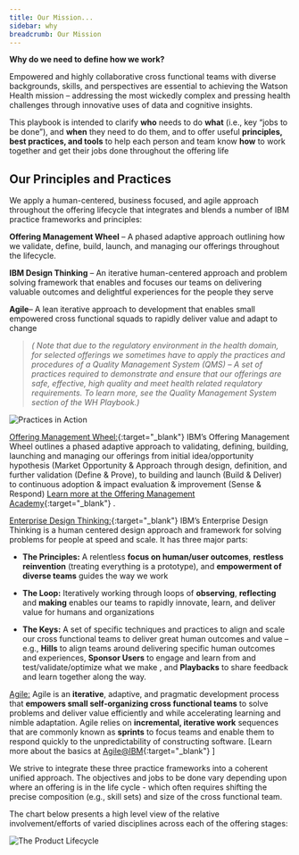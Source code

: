```yaml
---
title: Our Mission...
sidebar: why
breadcrumb: Our Mission
---
```

**Why do we need to define how we work?**

Empowered and highly collaborative cross functional teams with diverse backgrounds, skills, and perspectives are essential to achieving the Watson Health mission – addressing the most wickedly complex and pressing health challenges through innovative uses of data and cognitive insights.

This playbook is intended to clarify **who** needs to do **what** (i.e., key “jobs to be done”), and **when** they need to do them, and to offer useful **principles, best practices, and tools** to help each person and team know **how** to work together and get their jobs done throughout the offering life

**Our Principles and Practices**
--------------------------------

We apply a human-centered, business focused, and agile approach throughout the offering lifecycle that integrates and blends a number of IBM practice frameworks and principles:

**Offering Management Wheel** – A phased adaptive approach outlining how we validate, define, build, launch, and managing our offerings throughout the lifecycle.

**IBM Design Thinking** – An iterative human-centered approach and problem solving framework that enables and focuses our teams on delivering valuable outcomes and delightful experiences for the people they serve

**Agile**– A lean iterative approach to development that enables small empowered cross functional squads to rapidly deliver value and adapt to change

>   _( Note that due to the regulatory environment in the health domain, for selected offerings we sometimes have to apply the practices and procedures of a Quality Management System (QMS) – A set of practices required to demonstrate and ensure that our offerings are safe, effective, high quality and meet health related requlatory requirements. To learn more, see the Quality Management System section of the WH Playbook.)_

![Practices in Action](https://pages.github.ibm.com/watson-health-playbook/resources/images/foundation/practices-in-action.png)

[Offering Management
Wheel:](http://calmedia.atlanta.ibm.com/om_academy/process_artifacts.php){:target="_blank"} IBM’s Offering Management Wheel outlines a phased adaptive approach to validating, defining, building, launching and managing our offerings from initial idea/opportunity hypothesis (Market Opportunity & Approach through design, definition, and further validation (Define & Prove), to building and launch (Build & Deliver) to continuous adoption & impact evaluation & improvement (Sense & Respond) [Learn more at the Offering Management Academy](http://calmedia.atlanta.ibm.com/om_academy/index.php){:target="_blank"} .

[Enterprise Design
Thinking:](http://gbslearn-stg.atlanta.ibm.com/iSPO/design_thinking_university/index.html){:target="_blank"} IBM’s Enterprise Design Thinking is a human centered design approach and framework for solving problems for people at speed and scale. It has three major parts:

- **The Principles:** A relentless **focus on human/user outcomes**, **restless reinvention** (treating everything is a prototype), and **empowerment of diverse teams** guides the way we work

- **The Loop:** Iteratively working through loops of **observing**, **reflecting** and **making** enables our teams to rapidly innovate, learn, and deliver value for humans and organizations

- **The Keys:** A set of specific techniques and practices to align and scale our cross functional teams to deliver great human outcomes and value – e.g., **Hills** to align teams around delivering specific human outcomes and experiences, **Sponsor Users** to engage and learn from and test/validate/optimize what we make , and **Playbacks** to share feedback and learn together along the way.

[Agile:](../../../dev/agile/ibm-squad-thinking) Agile is an **iterative**, adaptive, and pragmatic development process that **empowers small
self-organizing cross functional teams** to solve problems and deliver value efficiently and while accelerating learning and nimble adaptation. Agile relies
on **incremental, iterative work** sequences that are commonly known as **sprints** to focus teams and enable them to respond quickly to the
unpredictability of constructing software. [Learn more about the basics at [Agile\@IBM](https://agile-ibm.mybluemix.net/){:target="_blank"} ]

We strive to integrate these three practice frameworks into a coherent unified approach. The objectives and jobs to be done vary depending upon where an
offering is in the life cycle - which often requires shifting the precise composition (e.g., skill sets) and size of the cross functional team.

The chart below presents a high level view of the relative involvement/efforts of varied disciplines across each of the offering stages:

![The Product Lifecycle](https://pages.github.ibm.com/watson-health-playbook/resources/images/foundation/product-lifecycle.png)
